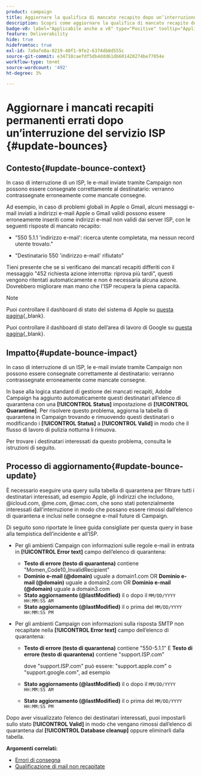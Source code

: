 ```yaml
---
product: campaign
title: Aggiornare la qualifica di mancato recapito dopo un’interruzione del servizio ISP
description: Scopri come aggiornare la qualifica di mancato recapito dopo un’interruzione del servizio ISP
badge-v8: label="Applicabile anche a v8" type="Positive" tooltip="Applicabile anche a Campaign v8"
feature: Deliverability
hide: true
hidefromtoc: true
exl-id: 7a9afe0a-0219-40f1-9fe2-6374db8d555c
source-git-commit: e34718caefdf5db4ddd61db601420274be77054e
workflow-type: tm+mt
source-wordcount: '492'
ht-degree: 3%

---
```


# Aggiornare i mancati recapiti permanenti errati dopo un’interruzione del servizio ISP {#update-bounces}



## Contesto{#update-bounce-context}

In caso di interruzione di un ISP, le e-mail inviate tramite Campaign non possono essere consegnate correttamente al destinatario: verranno contrassegnate erroneamente come mancate consegne.

Ad esempio, in caso di problemi globali in Apple o Gmail, alcuni messaggi e-mail inviati a indirizzi e-mail Apple o Gmail validi possono essere erroneamente inseriti come indirizzi e-mail non validi dai server ISP, con le seguenti risposte di mancato recapito:

* &quot;550 5.1.1 &#39;indirizzo e-mail&#39;: ricerca utente completata, ma nessun record utente trovato.&quot;

* &quot;Destinatario 550 &#39;indirizzo e-mail&#39; rifiutato&quot;

Tieni presente che se si verificano dei mancati recapiti differiti con il messaggio &quot;452 richiesta azione interrotta: riprova più tardi&quot;, questi vengono ritentati automaticamente e non è necessaria alcuna azione. Dovrebbero migliorare man mano che l&#39;ISP recupera la piena capacità.

>[!NOTE]
>
>Puoi controllare il dashboard di stato del sistema di Apple su [questa pagina](https://www.apple.com/support/systemstatus/){_blank}.
>
>Puoi controllare il dashboard di stato dell’area di lavoro di Google su [questa pagina](https://www.google.com/appsstatus#hl=en&amp;v=status){_blank}.
>

## Impatto{#update-bounce-impact}

In caso di interruzione di un ISP, le e-mail inviate tramite Campaign non possono essere consegnate correttamente al destinatario: verranno contrassegnate erroneamente come mancate consegne.

In base alla logica standard di gestione dei mancati recapiti, Adobe Campaign ha aggiunto automaticamente questi destinatari all’elenco di quarantena con una **[!UICONTROL Status]** impostazione di **[!UICONTROL Quarantine]**. Per risolvere questo problema, aggiorna la tabella di quarantena in Campaign trovando e rimuovendo questi destinatari o modificando i **[!UICONTROL Status]** a **[!UICONTROL Valid]** in modo che il flusso di lavoro di pulizia notturna li rimuova.

Per trovare i destinatari interessati da questo problema, consulta le istruzioni di seguito.

## Processo di aggiornamento{#update-bounce-update}

È necessario eseguire una query sulla tabella di quarantena per filtrare tutti i destinatari interessati, ad esempio Apple, gli indirizzi che includono, @icloud.com, @me.com, @mac.com, che sono stati potenzialmente interessati dall’interruzione in modo che possano essere rimossi dall’elenco di quarantena e inclusi nelle consegne e-mail future di Campaign.

Di seguito sono riportate le linee guida consigliate per questa query in base alla tempistica dell’incidente e all’ISP.

* Per gli ambienti Campaign con informazioni sulle regole e-mail in entrata in **[!UICONTROL Error text]** campo dell’elenco di quarantena:

   * **Testo di errore (testo di quarantena)** contiene &quot;Momen_Code10_InvalidRecipient&quot;
   * **Dominio e-mail (@domain)** uguale a domain1.com OR **Dominio e-mail (@domain)** uguale a domain2.com OR **Dominio e-mail (@domain)** uguale a domain3.com
   * **Stato aggiornamento (@lastModified)** il o dopo il `MM/DD/YYYY HH:MM:SS AM`
   * **Stato aggiornamento (@lastModified)** il o prima del `MM/DD/YYYY HH:MM:SS PM`

* Per gli ambienti Campaign con informazioni sulla risposta SMTP non recapitate nella **[!UICONTROL Error text]** campo dell’elenco di quarantena:

   * **Testo di errore (testo di quarantena)** contiene &quot;550-5.1.1&quot; E **Testo di errore (testo di quarantena)** contiene &quot;support.ISP.com&quot;

     dove &quot;support.ISP.com&quot; può essere: &quot;support.apple.com&quot; o &quot;support.google.com&quot;, ad esempio

   * **Stato aggiornamento (@lastModified)** il o dopo il `MM/DD/YYYY HH:MM:SS AM`
   * **Stato aggiornamento (@lastModified)** il o prima del  `MM/DD/YYYY HH:MM:SS PM`


Dopo aver visualizzato l’elenco dei destinatari interessati, puoi impostarli sullo stato **[!UICONTROL Valid]** in modo che vengano rimossi dall’elenco di quarantena dal **[!UICONTROL Database cleanup]** oppure eliminarli dalla tabella.

**Argomenti correlati:**
* [Errori di consegna](understanding-delivery-failures.md)
* [Qualificazione di mail non recapitate](understanding-delivery-failures.md#bounce-mail-qualification)
